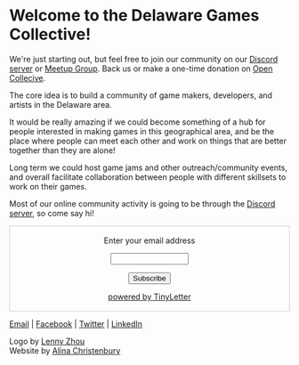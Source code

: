 # Welcome to the Delaware Games Collective!

We're just starting out, but feel free to join our community on our [Discord server](https://discord.gg/vA7e8GV) or [Meetup Group](https://www.meetup.com/Delaware-Games-Collective/). Back us or make a one-time donation on [Open Collecive](https://opencollective.com/delaware-games-collective).

The core idea is to build a community of game makers, developers, and artists in the Delaware area.

It would be really amazing if we could become something of a hub for people interested in making games in this geographical area, and be the place where people can meet each other and work on things that are better together than they are alone!

Long term we could host game jams and other outreach/community events, and overall facilitate collaboration between people with different skillsets to work on their games.

Most of our online community activity is going to be through the [Discord server](https://discord.gg/vA7e8GV), so come say hi!

<script src="https://opencollective.com/delaware-games-collective/banner.js"></script>

 <form style="border:1px solid #ccc;padding:3px;text-align:center;" action="https://tinyletter.com/Delaware-Games-Collective" method="post" target="popupwindow" onsubmit="window.open('https://tinyletter.com/Delaware-Games-Collective', 'popupwindow', 'scrollbars=yes,width=800,height=600');return true"><p><label for="tlemail">Enter your email address</label></p><p><input type="text" style="width:140px" name="email" id="tlemail" /></p><input type="hidden" value="1" name="embed"/><input type="submit" value="Subscribe" /><p><a href="https://tinyletter.com" target="_blank">powered by TinyLetter</a></p></form>
         
[Email](hello@delawaregamescollective.org) | [Facebook](https://www.facebook.com/DelawareGamesCollective/) | [Twitter](https://twitter.com/DelawareGames) | [LinkedIn](https://www.linkedin.com/company/delaware-games-collective)
         

Logo by [Lenny Zhou](mailto:zhoulangchun@gmail.com)  
Website by [Alina Christenbury](http://alinac.me/)
